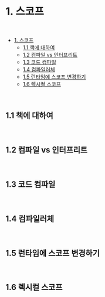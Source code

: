 # 1. 스코프

<br>

- [1. 스코프](#1-스코프)
  - [1.1 책에 대하여](#11-책에-대하여)
  - [1.2 컴파일 vs 인터프리트](#12-컴파일-vs-인터프리트)
  - [1.3 코드 컴파일](#13-코드-컴파일)
  - [1.4 컴파일러체](#14-컴파일러체)
  - [1.5 런타임에 스코프 변경하기](#15-런타임에-스코프-변경하기)
  - [1.6 렉시컬 스코프](#16-렉시컬-스코프)

<br>

## 1.1 책에 대하여

<br>

## 1.2 컴파일 vs 인터프리트

<br>

## 1.3 코드 컴파일

<br>

## 1.4 컴파일러체

<br>

## 1.5 런타임에 스코프 변경하기

<br>

## 1.6 렉시컬 스코프

<br>
